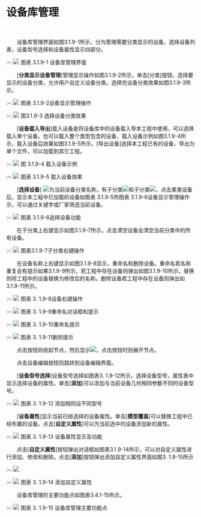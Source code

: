 

# 设备库管理
<br/>

&emsp;&emsp;设备库管理界面如图3.1.9-1所示，分为管理需要分类显示的设备，选择设备列表，设备型号选择和设备属性显示四部分。
<br/>

:-: ![](images/39.png)
图表 3.1.9-1 设备库管理界面
<br/>

&emsp;&emsp;[**分类显示设备管理**]管理显示操作如图3.1.9-2所示，单击\[分类\]按钮，选择要显示的设备分类，允许用户自定义设备分类。选择完设备分类效果如图3.1.9-3所示。
<br/>

:-: ![](images/40.png)
图表 3.1.9-2设备显示管理操作
<br/>

:-: ![](images/41.png)
图3.1.9-3 选择设备分类效果
<br/>

&emsp;&emsp;[**设备载入导出**]载入设备是将设备库中的设备载入导本工程中使用，可以选择载入单个设备，也可以载入整个类型包含的设备，载入设备示例如图3.1.9-4所示，载入设备后效果如图3.1.9-5所示。\[导出设备\]选择本工程已有的设备，导出为单个文件，可以加载到其它工程。
<br/>

:-: ![](images/42.png)
图 3.1.9-4 载入设备示例
<br/>

:-: ![](images/43.png)
图表 3.1.9-5 载入设备效果
<br/>

&emsp;&emsp;[**选择设备**] ![](images/screenshot_1620627395225.png)为当前设备分类名称，有子分类![ ](images/screenshot_1620627423087.png)和子分类![](images/screenshot_1620627475304.png)，点击某类设备后，显示本工程中已加载的设备如图表 3.1.9-5所图表 3.1.9-6设备显示管理操作示，可以通过关键字或厂家筛选当前设备。
<br/>

:-: ![](images/44.png)
图表 3.1.9-6选择设备功能
<br/>

&emsp;&emsp;在子分类上右键显示如图3.1.9-7所示，点击清空设备会清空当前分类中的所有设备。
<br/>

:-: ![](images/45.png)
图表3.1.9-7子分类右键操作
<br/>

&emsp;&emsp;在设备名称上右键显示如图3.1.9-8显示，重命名和删除设备。重命名若名称重复会有提示如果3.1.9-9所示，若工程中存在设备则弹出如图3.1.9-10所示，替换则将工程中的设备替换为修改后的名称。删除设备若工程中存在设备则弹出如3.1.9-11所示。
<br/>

:-: ![](images/46.png)
图表 3. 1.9-8设备右键操作
<br/>

:-: ![](images/47.png)
图表 3. 1.9-9重命名对话框和提示
<br/>

:-: ![](images/48.png)
图表 3. 1.9-10重命名提示
<br/>

:-: ![](images/49.png)
图表 3. 1.9-11删除提示
<br/>

&emsp;&emsp;点击按钮则收起节点，然后显示![](images/screenshot_1620627827984.png)，点击按钮时则展开节点。

&emsp;&emsp;点击设备编辑按钮则跳转到设备编辑界面。

&emsp;&emsp;[**设备型号选择**\]设备型号选择如图表3. 1.9-12所示，选择设备型号，属性表中显示选择设备的属性。单击\[**添加**\]可以添加与当前设备几何相同参数不同的设备型号。
<br/>

:-: ![](images/50.png)
图表 3\. 1.9-12 添加相同设不同型号
<br/>

&emsp;&emsp;[**设备属性**\]显示当前已经选择的设备属性。单击\[**模型覆盖**\]可以替换工程中已经布置的设备。点击[**自定义属性**\]可以为当前选中的设备添加新的属性。
<br/>

:-: ![](images/51.png)
图表 3. 1.9-13 设备属性显示及功能
<br/>

&emsp;&emsp;点击[**自定义属性**\]按钮弹出对话框如图表3.1.9-14所示，可以对自定义属性进行添加、修改和删除。点击[**添加**]按钮弹出添加自定义属性界面如图3. 1.9-15所示
<br/>

:-: ![](images/52.png)
<br/>

:-: ![](images/53.png)
图表 3. 1.9-14 添加自定义属性
<br/>

&emsp;&emsp;设备库管理的主要功能点如图表3.4.1-15所示。
<br/>

:-: ![](images/54.png)
图表 3. 1.9-15 设备库管理主要功能点
<br/>

